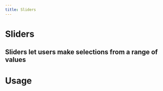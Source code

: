 ```yaml
---
title: Sliders
---
```


# Sliders

## Sliders let users make selections from a range of values

# Usage

<usage name="slider"></usage>
